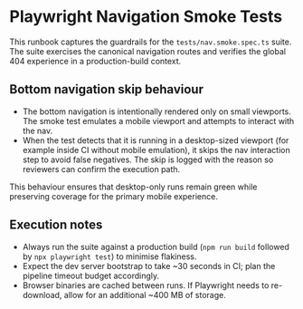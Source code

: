 # Playwright Navigation Smoke Tests

This runbook captures the guardrails for the `tests/nav.smoke.spec.ts` suite. The
suite exercises the canonical navigation routes and verifies the global 404
experience in a production-build context.

## Bottom navigation skip behaviour

- The bottom navigation is intentionally rendered only on small viewports. The
  smoke test emulates a mobile viewport and attempts to interact with the nav.
- When the test detects that it is running in a desktop-sized viewport (for
  example inside CI without mobile emulation), it skips the nav interaction step
  to avoid false negatives. The skip is logged with the reason so reviewers can
  confirm the execution path.

This behaviour ensures that desktop-only runs remain green while preserving
coverage for the primary mobile experience.

## Execution notes

- Always run the suite against a production build (`npm run build` followed by
  `npx playwright test`) to minimise flakiness.
- Expect the dev server bootstrap to take ~30 seconds in CI; plan the pipeline
  timeout budget accordingly.
- Browser binaries are cached between runs. If Playwright needs to re-download,
  allow for an additional ~400 MB of storage.
